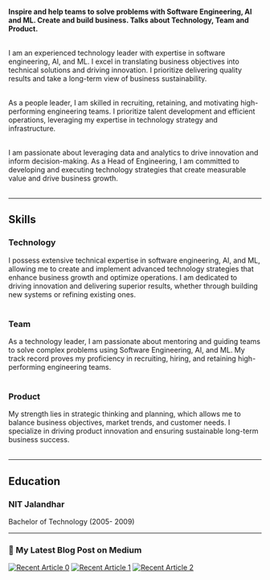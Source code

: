
<b>Inspire and help teams to solve problems with Software Engineering, AI and ML. Create and build business. Talks about Technology, Team and  Product.</b><br><br>

I am an experienced technology leader with expertise in software engineering, AI, and ML. I excel in translating business objectives into technical solutions and driving innovation. I prioritize delivering quality results and take a long-term view of business sustainability.<br><br>

As a people leader, I am skilled in recruiting, retaining, and motivating high-performing engineering teams. I prioritize talent development and efficient operations, leveraging my expertise in technology strategy and infrastructure.<br><br>

I am passionate about leveraging data and analytics to drive innovation and inform decision-making. As a Head of Engineering, I am committed to developing and executing technology strategies that create measurable value and drive business growth.<br><br>

---

## Skills

<p align="left">
 
 ### **Technology**
I possess extensive technical expertise in software engineering, AI, and ML, allowing me to create and implement advanced technology strategies that enhance business growth and optimize operations. I am dedicated to driving innovation and delivering superior results, whether through building new systems or refining existing ones.<br><br>

### **Team**
As a technology leader, I am passionate about mentoring and guiding teams to solve complex problems using Software Engineering, AI, and ML. My track record proves my proficiency in recruiting, hiring, and retaining high-performing engineering teams.<br><br>

### **Product**
My strength lies in strategic thinking and planning, which allows me to balance business objectives, market trends, and customer needs. I specialize in driving product innovation and ensuring sustainable long-term business success.<br><br>

</p>

---

## Education

### **NIT Jalandhar**
 Bachelor of Technology (2005- 2009)


---

### 📝 My Latest Blog Post on Medium
<a target="_blank" href="https://github-readme-medium-recent-article.vercel.app/medium/@thinklikeacto/0"><img src="https://github-readme-medium-recent-article.vercel.app/medium/@thinklikeacto/0" alt="Recent Article 0"></a>
<a target="_blank" href="https://github-readme-medium-recent-article.vercel.app/medium/@thinklikeacto/1"><img src="https://github-readme-medium-recent-article.vercel.app/medium/@thinklikeacto/1" alt="Recent Article 1"></a>
<a target="_blank" href="https://github-readme-medium-recent-article.vercel.app/medium/@thinklikeacto/2"><img src="https://github-readme-medium-recent-article.vercel.app/medium/@thinklikeacto/2" alt="Recent Article 2"></a> <br>

